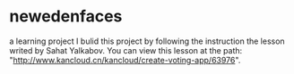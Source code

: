 # newedenfaces
a learning project
I bulid this project by following the instruction the lesson writed by Sahat Yalkabov. You can view this lesson at the path: "http://www.kancloud.cn/kancloud/create-voting-app/63976".
